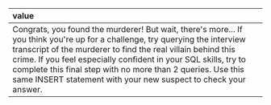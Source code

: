 | value                                                                                                                                                                                                                                                                                                                                                                                             |     
|:------------------------------------------------------------------------------------------------------------------------------------------------------------------------------------------------------------------------------------------------------------------------------------------------------------------------------------------------------------------------------------------------- |
|Congrats, you found the murderer! But wait, there's more... If you think you're up for a challenge, try querying the interview transcript of the murderer to find the real villain behind this crime. If you feel especially confident in your SQL skills, try to complete this final step with no more than 2 queries. Use this same INSERT statement with your new suspect to check your answer. |
